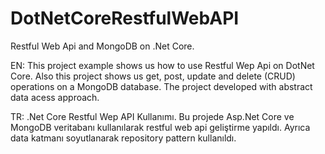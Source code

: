 # DotNetCoreRestfulWebAPI
Restful Web Api  and MongoDB on .Net Core.

EN: This project example shows us how to use Restful Wep Api on DotNet Core. 
Also this project shows us get, post, update and delete (CRUD) operations on a MongoDB database. 
The project developed with abstract data acess approach. 

TR: .Net Core Restful Wep API Kullanımı. Bu projede Asp.Net Core ve MongoDB veritabanı kullanılarak restful 
web api geliştirme yapıldı. Ayrıca data katmanı soyutlanarak repository pattern kullanıldı.
